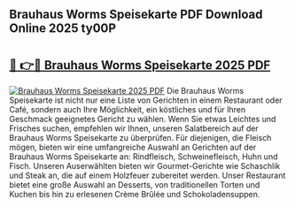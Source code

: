 ## Brauhaus Worms Speisekarte PDF Download Online 2025 ty00P

# <h2><a href="http://gccb9a.nevu.top/?p=Brauhaus+Worms+Speisekarte">🔗 👉🔴 Brauhaus Worms Speisekarte 2025 PDF</a></h2>

[![Brauhaus Worms Speisekarte 2025 PDF](https://i.imgur.com/dBaPXMq.png)](http://gccb9a.nevu.top/?p=Brauhaus+Worms+Speisekarte)
Die Brauhaus Worms Speisekarte ist nicht nur eine Liste von Gerichten in einem Restaurant oder Café, sondern auch Ihre Möglichkeit, ein köstliches und für Ihren Geschmack geeignetes Gericht zu wählen. Wenn Sie etwas Leichtes und Frisches suchen, empfehlen wir Ihnen, unseren Salatbereich auf der Brauhaus Worms Speisekarte zu überprüfen. Für diejenigen, die Fleisch mögen, bieten wir eine umfangreiche Auswahl an Gerichten auf der Brauhaus Worms Speisekarte an: Rindfleisch, Schweinefleisch, Huhn und Fisch. Unseren Auserwählten bieten wir Gourmet-Gerichte wie Schaschlik und Steak an, die auf einem Holzfeuer zubereitet werden. Unser Restaurant bietet eine große Auswahl an Desserts, von traditionellen Torten und Kuchen bis hin zu erlesenen Crème Brûlée und Schokoladensuppen.
